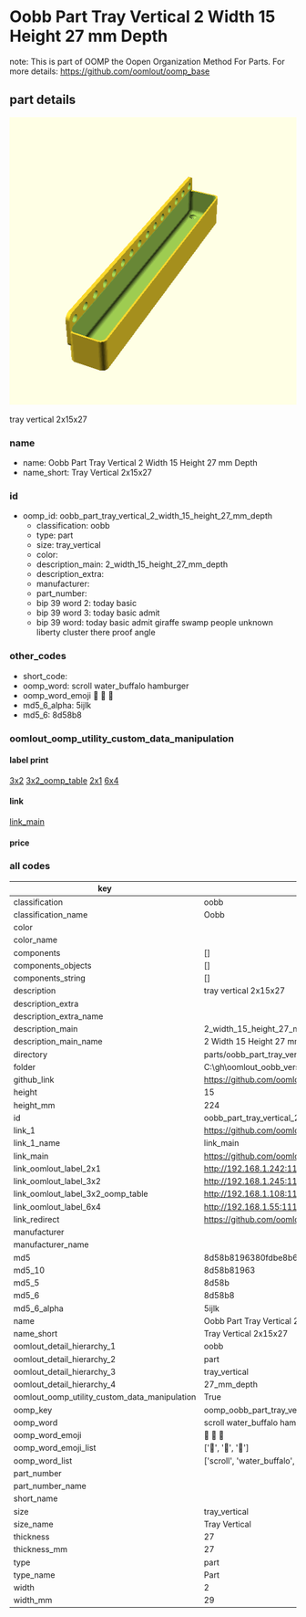 # Oobb Part Tray Vertical 2 Width 15 Height 27 mm Depth  

note: This is part of OOMP the Oopen Organization Method For Parts. For more details: https://github.com/oomlout/oomp_base

##  part details
  

[![](3dpr.png)](3dpr.png)

tray vertical 2x15x27



### name
* name: Oobb Part Tray Vertical 2 Width 15 Height 27 mm Depth
* name_short: Tray Vertical 2x15x27 
### id
* oomp_id: oobb_part_tray_vertical_2_width_15_height_27_mm_depth
  * classification: oobb
  * type: part
  * size: tray_vertical
  * color: 
  * description_main: 2_width_15_height_27_mm_depth
  * description_extra: 
  * manufacturer: 
  * part_number: 
  * bip 39 word 2: today basic
  * bip 39 word 3: today basic admit
  * bip 39 word: today basic admit giraffe swamp people unknown liberty cluster there proof angle

### other_codes
* short_code: 
* oomp_word: scroll water_buffalo hamburger
* oomp_word_emoji :scroll: :water_buffalo: :hamburger:
* md5_6_alpha: 5ijlk
* md5_6: 8d58b8






### oomlout_oomp_utility_custom_data_manipulation
#### label print
[3x2](http://192.168.1.245:1112/?label=oomp%205ijlk)
[3x2_oomp_table](http://192.168.1.108:1112/?label=oomp%205ijlk)
[2x1](http://192.168.1.242:1112/?label=oomp%205ijlk)
[6x4](http://192.168.1.55:1112/?label=oomp%205ijlk)    

#### link

[link_main](https://github.com/oomlout/oomlout_oobb_version_4_generated_parts/tree/main/navigation_oomp/oobb/part/tray_vertical/2_width_15_height_27_mm_depth/part)                              

#### price







### all codes 
| key | value |  
| --- | --- |  
| classification | oobb |  
| classification_name | Oobb |  
| color |  |  
| color_name |  |  
| components | [] |  
| components_objects | [] |  
| components_string | [] |  
| description | tray vertical 2x15x27 |  
| description_extra |  |  
| description_extra_name |  |  
| description_main | 2_width_15_height_27_mm_depth |  
| description_main_name | 2 Width 15 Height 27 mm Depth |  
| directory | parts/oobb_part_tray_vertical_2_width_15_height_27_mm_depth |  
| folder | C:\gh\oomlout_oobb_version_4_generated_parts\parts\oobb_part_tray_vertical_2_width_15_height_27_mm_depth |  
| github_link | https://github.com/oomlout/oomlout_oomp_part_src/tree/main/parts/oobb_part_tray_vertical_2_width_15_height_27_mm_depth |  
| height | 15 |  
| height_mm | 224 |  
| id | oobb_part_tray_vertical_2_width_15_height_27_mm_depth |  
| link_1 | https://github.com/oomlout/oomlout_oobb_version_4_generated_parts/tree/main/navigation_oomp/oobb/part/tray_vertical/2_width_15_height_27_mm_depth/part |  
| link_1_name | link_main |  
| link_main | https://github.com/oomlout/oomlout_oobb_version_4_generated_parts/tree/main/navigation_oomp/oobb/part/tray_vertical/2_width_15_height_27_mm_depth/part |  
| link_oomlout_label_2x1 | http://192.168.1.242:1112/?label=oomp%205ijlk |  
| link_oomlout_label_3x2 | http://192.168.1.245:1112/?label=oomp%205ijlk |  
| link_oomlout_label_3x2_oomp_table | http://192.168.1.108:1112/?label=oomp%205ijlk |  
| link_oomlout_label_6x4 | http://192.168.1.55:1112/?label=oomp%205ijlk |  
| link_redirect | https://github.com/oomlout/oomlout_oobb_version_4_generated_parts/tree/main/parts/oobb_tray_vertical_02_15_27 |  
| manufacturer |  |  
| manufacturer_name |  |  
| md5 | 8d58b8196380fdbe8b6d96220744c71a |  
| md5_10 | 8d58b81963 |  
| md5_5 | 8d58b |  
| md5_6 | 8d58b8 |  
| md5_6_alpha | 5ijlk |  
| name | Oobb Part Tray Vertical 2 Width 15 Height 27 mm Depth |  
| name_short | Tray Vertical 2x15x27  |  
| oomlout_detail_hierarchy_1 | oobb |  
| oomlout_detail_hierarchy_2 | part |  
| oomlout_detail_hierarchy_3 | tray_vertical |  
| oomlout_detail_hierarchy_4 | 27_mm_depth |  
| oomlout_oomp_utility_custom_data_manipulation | True |  
| oomp_key | oomp_oobb_part_tray_vertical_2_width_15_height_27_mm_depth |  
| oomp_word | scroll water_buffalo hamburger |  
| oomp_word_emoji | :scroll: :water_buffalo: :hamburger: |  
| oomp_word_emoji_list | [':scroll:', ':water_buffalo:', ':hamburger:'] |  
| oomp_word_list | ['scroll', 'water_buffalo', 'hamburger'] |  
| part_number |  |  
| part_number_name |  |  
| short_name |  |  
| size | tray_vertical |  
| size_name | Tray Vertical |  
| thickness | 27 |  
| thickness_mm | 27 |  
| type | part |  
| type_name | Part |  
| width | 2 |  
| width_mm | 29 |  
